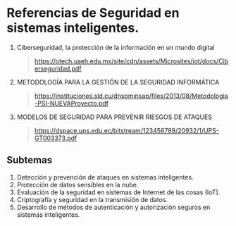 # Referencias de Seguridad en sistemas inteligentes.


1. Ciberseguridad, la protección de la información en un mundo digital
   > https://otech.uaeh.edu.mx/site/cdn/assets/Microsites/iot/docs/Ciberseguridad.pdf
2. METODOLOGÍA PARA LA GESTIÓN DE LA SEGURIDAD INFORMÁTICA
   > https://instituciones.sld.cu/dnspminsap/files/2013/08/Metodologia-PSI-NUEVAProyecto.pdf
3. MODELOS DE SEGURIDAD PARA PREVENIR RIESGOS DE ATAQUES 
   > https://dspace.ups.edu.ec/bitstream/123456789/20932/1/UPS-GT003373.pdf

## Subtemas 
1. Detección y prevención de ataques en sistemas inteligentes.
2. Protección de datos sensibles en la nube.
3. Evaluación de la seguridad en sistemas de Internet de las cosas (IoT).
4. Criptografía y seguridad en la transmisión de datos.
5. Desarrollo de métodos de autenticación y autorización seguros en sistemas inteligentes.
